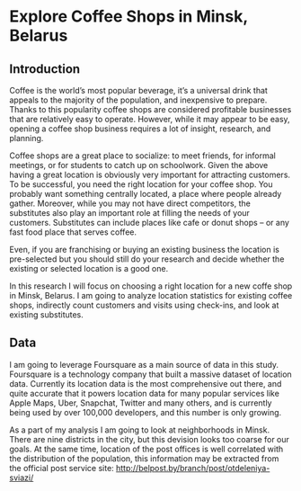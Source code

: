 # Explore Coffee Shops in Minsk, Belarus

## Introduction

Coffee is the world’s most popular beverage, it’s a universal drink that appeals to the majority of the population, and inexpensive to prepare. Thanks to this popularity coffee shops are considered profitable businesses that are relatively easy to operate. However, while it may appear to be easy, opening a coffee shop business requires a lot of insight, research, and planning. 

Coffee shops are a great place to socialize: to meet friends, for informal meetings, or for students to catch up on schoolwork. Given the above having a great location is obviously very important for attracting customers. To be successful, you need the right location for your coffee shop. You probably want something centrally located, a place where people already gather. Moreover, while you may not have direct competitors, the substitutes also play an important role at filling the needs of your customers. Substitutes can include places like cafe or donut shops – or any fast food place that serves coffee.

Even, if you are franchising or buying an existing business the location is pre-selected but you should still do your research and decide whether the existing or selected location is a good one.

In this research I will focus on choosing a right location for a new coffe shop in Minsk, Belarus. I am going to analyze location statistics for existing coffee shops, indirectly count customers and visits using check-ins, and look at existing substitutes. 

## Data

I am going to leverage Foursquare as a main source of data in this study. Foursquare is a technology company that built a massive dataset of location data. Currently its location data is the most comprehensive out there, and quite accurate that it powers location data for many popular services like Apple Maps, Uber, Snapchat, Twitter and many others, and is currently being used by over 100,000 developers, and this number is only growing. 

As a part of my analysis I am going to look at neighborhoods in Minsk. There are nine districts in the city, but this devision looks too coarse for our goals. At the same time, location of the post offices is well correlated with the distribution of the population, this information may be extracted from the official post service site: http://belpost.by/branch/post/otdeleniya-sviazi/
